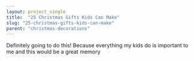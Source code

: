 ```yaml
---
layout: project_single
title:  "25 Christmas Gifts Kids Can Make"
slug: "25-christmas-gifts-kids-can-make"
parent: "christmas-decorations"
---
```

Definitely going to do this! Because everything my kids do is important to me and this would be a great memory